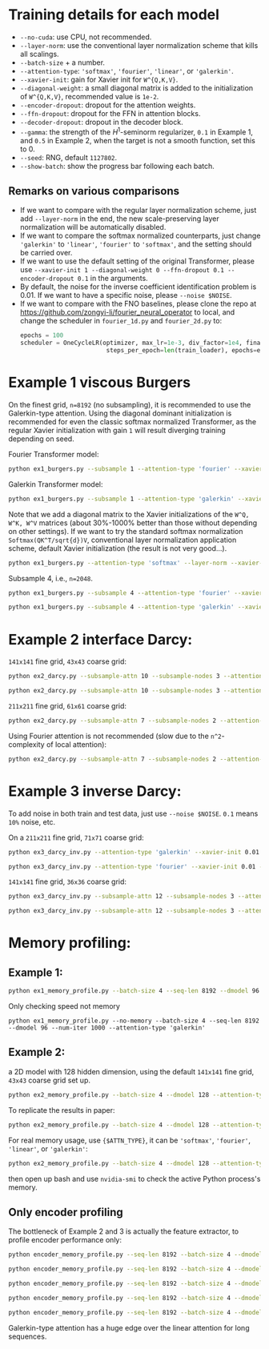 # Training details for each model
- `--no-cuda`: use CPU, not recommended.
- `--layer-norm`: use the conventional layer normalization scheme that kills all scalings.
- `--batch-size` + a number.
- `--attention-type`: `'softmax'`,  `'fourier'`,  `'linear'`, or  `'galerkin'`.
- `--xavier-init`: gain for Xavier init for `W^{Q,K,V}`.
- `--diagonal-weight`: a small diagonal matrix is added to the initialization of `W^{Q,K,V}`, recommended value is `1e-2`.
- `--encoder-dropout`: dropout for the attention weights.
- `--ffn-dropout`: dropout for the FFN in attention blocks.
- `--decoder-dropout`: dropout in the decoder block.
- `--gamma`: the strength of the $H^1$-seminorm regularizer, `0.1` in Example 1, and `0.5` in Example 2, when the target is not a smooth function, set this to 0.
- `--seed`: RNG, default `1127802`.
- `--show-batch`: show the progress bar following each batch.


## Remarks on various comparisons
- If we want to compare with the regular layer normalization scheme, just add `--layer-norm` in the end, the new scale-preserving layer normalization will be automatically disabled.
- If we want to compare the softmax normalized counterparts, just change `'galerkin'` to `'linear'`, `'fourier'` to `'softmax'`, and the setting should be carried over. 
- If we want to use the default setting of the original Transformer, please use `--xavier-init 1 --diagonal-weight 0 --ffn-dropout 0.1 --encoder-dropout 0.1` in the arguments.
- By default, the noise for the inverse coefficient identification problem is 0.01. If we want to have a specific noise, please `--noise $NOISE`.
- If we want to compare with the FNO baselines, please clone the repo at https://github.com/zongyi-li/fourier_neural_operator to local, and change the scheduler in `fourier_1d.py` and `fourier_2d.py` to:
    ```python
    epochs = 100
    scheduler = OneCycleLR(optimizer, max_lr=1e-3, div_factor=1e4, final_div_factor=1e4,
                            steps_per_epoch=len(train_loader), epochs=epochs)
    ```



# Example 1 viscous Burgers
On the finest grid, `n=8192` (no subsampling), it is recommended to use the Galerkin-type attention. Using the diagonal dominant initialization is recommended for even the classic softmax normalized Transformer, as the regular Xavier initialization with gain `1` will result diverging training depending on seed.

Fourier Transformer model:
```bash
python ex1_burgers.py --subsample 1 --attention-type 'fourier' --xavier-init 0.001 --diagonal-weight 0.01  --ffn-dropout 0.05 --batch-size 4
```

Galerkin Transformer model:
```bash
python ex1_burgers.py --subsample 1 --attention-type 'galerkin' --xavier-init 0.01 --diagonal-weight 0.01 --batch-size 4
```

Note that we add a diagonal matrix to the Xavier initializations of the `W^Q, W^K, W^V` matrices (about 30%-1000% better than those without depending on other settings). If we want to try the standard softmax normalization `Softmax(QK^T/sqrt{d})V`, conventional layer normalization application scheme, default Xavier initialization (the result is not very good...).
```bash
python ex1_burgers.py --attention-type 'softmax' --layer-norm --xavier-init 1.0 --diagonal-weight 0.0
```

Subsample 4, i.e., `n=2048`.

```bash
python ex1_burgers.py --subsample 4 --attention-type 'fourier' --xavier-init 0.001 --diagonal-weight 0.01  --ffn-dropout 0.05 --batch-size 4
```

```bash
python ex1_burgers.py --subsample 4 --attention-type 'galerkin' --xavier-init 0.01 --diagonal-weight 0.01 --batch-size 4
```



# Example 2 interface Darcy:
`141x141` fine grid, `43x43` coarse grid: 

```bash
python ex2_darcy.py --subsample-attn 10 --subsample-nodes 3 --attention-type 'galerkin' --xavier-init 0.01 --diagonal-weight 0.01
```

```bash
python ex2_darcy.py --subsample-attn 10 --subsample-nodes 3 --attention-type 'fourier' --xavier-init 0.01 --diagonal-weight 0.01 --ffn-dropout 0.1 --encoder-dropout 0.1 --lr 0.0005
```

`211x211` fine grid, `61x61` coarse grid:
```bash
python ex2_darcy.py --subsample-attn 7 --subsample-nodes 2 --attention-type 'galerkin' --xavier-init 0.01 --diagonal-weight 0.01 --ffn-dropout 0.05 --encoder-dropout 0.1
```

Using Fourier attention is not recommended (slow due to the `n^2`-complexity of local attention):
```bash
python ex2_darcy.py --subsample-attn 7 --subsample-nodes 2 --attention-type 'fourier' --xavier-init 0.001 --diagonal-weight 0.01 --ffn-dropout 0.1 --encoder-dropout 0.05 --lr 0.0005
```

# Example 3 inverse Darcy:
To add noise in both train and test data, just use `--noise $NOISE`. `0.1` means `10%` noise, etc.

On a `211x211` fine grid, `71x71` coarse grid:
```bash
python ex3_darcy_inv.py --attention-type 'galerkin' --xavier-init 0.01 --diagonal-weight 0.01
```

```bash
python ex3_darcy_inv.py --attention-type 'fourier' --xavier-init 0.01 --diagonal-weight 0.01 --ffn-dropout 0.1 --lr 0.0005
```

`141x141` fine grid, `36x36` coarse grid:
```bash
python ex3_darcy_inv.py --subsample-attn 12 --subsample-nodes 3 --attention-type 'galerkin' --xavier-init 0.01 --diagonal-weight 0.01
```

```bash
python ex3_darcy_inv.py --subsample-attn 12 --subsample-nodes 3 --attention-type 'fourier' --xavier-init 0.01 --diagonal-weight 0.01 --lr 0.001
```


# Memory profiling:

## Example 1:
```bash
python ex1_memory_profile.py --batch-size 4 --seq-len 8192 --dmodel 96 --num-iter 1 --attention-type 'softmax' 'fourier' 'linear' 'galerkin'
```
Only checking speed not memory
```
python ex1_memory_profile.py --no-memory --batch-size 4 --seq-len 8192 --dmodel 96 --num-iter 1000 --attention-type 'galerkin'
```

## Example 2:
a 2D model with 128 hidden dimension, using the default `141x141` fine grid, `43x43` coarse grid set up.
```bash
python ex2_memory_profile.py --batch-size 4 --dmodel 128 --attention-type 'softmax' 'fourier' 'linear' 'galerkin'
```
To replicate the results in paper:
```bash
python ex2_memory_profile.py --batch-size 4 --dmodel 128 --attention-type 'softmax' 'fourier' 'linear' 'galerkin' --subsample-nodes 2 --subsample-attn 7 --num-iter 1
```

For real memory usage, use `{$ATTN_TYPE}`, it can be `'softmax'`, `'fourier'`, `'linear'`, or `'galerkin'`:
```bash
python ex2_memory_profile.py --batch-size 4 --dmodel 128 --attention-type $ATTN_TYPE --subsample-nodes 2 --subsample-attn 7 --num-iter 1000
```
then open up bash and use `nvidia-smi` to check the active Python process's memory.


## Only encoder profiling
The bottleneck of Example 2 and 3 is actually the feature extractor, to profile encoder performance only:
```bash
python encoder_memory_profile.py --seq-len 8192 --batch-size 4 --dmodel 128 --head 1 --num-layers 4 --ndim 2 --num-iter 1000 --attention-type 'galerkin'
```

```bash
python encoder_memory_profile.py --seq-len 8192 --batch-size 4 --dmodel 128 --head 1 --num-layers 4 --ndim 2 --num-iter 1000 --attention-type 'fourier'
```


```bash
python encoder_memory_profile.py --seq-len 8192 --batch-size 4 --dmodel 128 --head 1 --num-layers 4 --ndim 2 --num-iter 1000 --attention-type 'softmax'
```


```bash
python encoder_memory_profile.py --seq-len 8192 --batch-size 4 --dmodel 128 --head 1 --num-layers 4 --ndim 2 --num-iter 1000 --attention-type 'linear'
```

```bash
python encoder_memory_profile.py --seq-len 8192 --batch-size 4 --dmodel 128 --head 1 --num-layers 4 --ndim 2 --num-iter 1 --attention-type 'softmax' 'fourier' 'linear' 'galerkin'
```

Galerkin-type attention has a huge edge over the linear attention for long sequences.